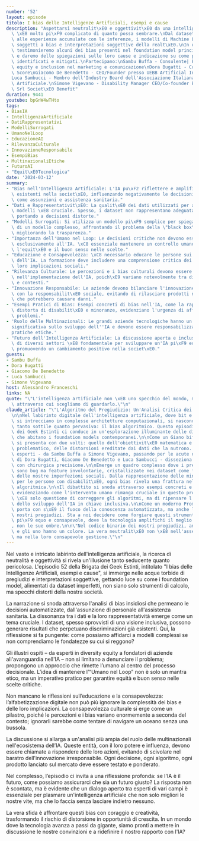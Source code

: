 ```yaml
---
number: '52'
layout: episode
titolo: I bias delle Intelligenze Artificiali, esempi e cause
description: "Aspettarsi neutralit\xE0 e oggettivit\xE0 da una intelligenza artificiale\
  \ \xE8 molto pi\xF9 complicato di quanto possa sembrare.\nDal dataset che le alimentano,\
  \ alle esperienze accumulate con le inferenze, i modelli di Machine Learning sono\
  \ soggetti a bias e interpretazioni soggettive della realt\xE0.\nIn questa puntata\
  \ testimonieremo alcuni dei bias presenti nel foundation model principali, li analizzeremo\
  \ e daremo delle spiegazioni sulle loro cause e indicazione su come possono essere\
  \ identificati e mitigati.\nPartecipano:\nSambu Buffa - Consulente| Esperta in diversity\
  \ equity e inclusion nel marketing e comunicazione\nDora Bugatti - Co-Founder Ability\
  \ Score\nGiacomo De Benedetto - CEO/Founder presso UEBB Artificial Intelligence\n\
  Luca Sambucci - Membro dell'Industry Board dell'Associazione Italiana Intelligenza\
  \ Artificiale.\nSimone Vigevano - Disability Manager CEO/Co-founder Bello E Accessibile\
  \ Srl Societ\xE0 Benefit"
duration: 9441
youtube: bpGnW4wTHto
tags:
- BiasIA
- IntelligenzaArtificiale
- DatiRappresentativi
- ModelliSurrogati
- UmanoNelLoop
- EducazioneAI
- RilevanzaCulturale
- InnovazioneResponsabile
- EsempiBias
- MultinazionaliEtiche
- FuturoAI
- "Equit\xE0Tecnologica"
date: '2024-03-12'
summary:
- "Bias nell'Intelligenza Artificiale: L'IA pu\xF2 riflettere e amplificare i pregiudizi\
  \ esistenti nella societ\xE0, influenzando negativamente le decisioni in contesti\
  \ come assunzioni e assistenza sanitaria."
- "Dati e Rappresentativit\xE0: La qualit\xE0 dei dati utilizzati per addestrare i\
  \ modelli \xE8 cruciale. Spesso, i dataset non rappresentano adeguatamente le minoranze,\
  \ portando a decisioni distorte."
- "Modelli Surrogati: Si utilizza un modello pi\xF9 semplice per spiegare le decisioni\
  \ di un modello complesso, affrontando il problema della \"black box\" dell'IA e\
  \ migliorando la trasparenza."
- "Importanza dell'Umano nel Loop: Le decisioni critiche non devono essere delegate\
  \ esclusivamente all'IA. \xC8 essenziale mantenere un controllo umano per garantire\
  \ l'equit\xE0 e il buon senso nelle scelte."
- "Educazione e Consapevolezza: \xC8 necessario educare le persone sui bias e sull'uso\
  \ dell'IA. La formazione deve includere una comprensione critica dei dati e delle\
  \ loro implicazioni sociali."
- "Rilevanza Culturale: Le percezioni e i bias culturali devono essere considerati\
  \ nell'implementazione dell'IA, poich\xE9 variano notevolmente tra diverse societ\xE0\
  \ e contesti."
- "Innovazione Responsabile: Le aziende devono bilanciare l'innovazione tecnologica\
  \ con la responsabilit\xE0 sociale, evitando di rilasciare prodotti non testati\
  \ che potrebbero causare danni."
- "Esempi Pratici di Bias: Esempi concreti di bias nell'IA, come la rappresentazione\
  \ distorta di disabilit\xE0 e minoranze, evidenziano l'urgenza di affrontare questi\
  \ problemi."
- 'Ruolo delle Multinazionali: Le grandi aziende tecnologiche hanno un''influenza
  significativa sullo sviluppo dell''IA e devono essere responsabilizzate per garantire
  pratiche etiche.'
- "Futuro dell'Intelligenza Artificiale: La discussione aperta e inclusiva tra esperti\
  \ di diversi settori \xE8 fondamentale per sviluppare un'IA pi\xF9 equa e responsabile,\
  \ promuovendo un cambiamento positivo nella societ\xE0."
guests:
- Sambu Buffa
- Dora Bugatti
- Giacomo De Benedetto
- Luca Sambucci
- Simone Vigevano
host: Alessandro Franceschi
links: NA
quote: "\"L'intelligenza artificiale non \xE8 uno specchio del mondo, ma la lente\
  \ attraverso cui scegliamo di guardarlo.\"\n"
claude_article: "\"L'Algoritmo del Pregiudizio: Un'Analisi Critica dei Bias nell'IA\"\
  \n\nNel labirinto digitale dell'intelligenza artificiale, dove bit e neuroni artificiali\
  \ si intrecciano in complesse architetture computazionali, si nasconde un'ombra\
  \ tanto sottile quanto pervasiva: il bias algoritmico. Questo episodio della Brigata\
  \ dei Geek Estinti ci conduce in un'esplorazione illuminante delle distorsioni cognitive\
  \ che abitano i foundation models contemporanei.\n\nCome un Giano bifronte, l'IA\
  \ si presenta con due volti: quello dell'obiettivit\xE0 matematica e quello, pi\xF9\
  \ problematico, delle distorsioni ereditate dai dati che la nutrono. Il panel di\
  \ esperti - da Sambu Buffa a Simone Vigevano, passando per le acute osservazioni\
  \ di Dora Bugatti, Giacomo De Benedetto e Luca Sambucci - disseziona questa dualit\xE0\
  \ con chirurgica precisione.\n\nEmerge un quadro complesso dove i pregiudizi non\
  \ sono bug ma feature involontarie, cristallizzate nei dataset come fossili digitali\
  \ delle nostre imperfezioni sociali. Dalla rappresentazione delle minoranze all'accessibilit\xE0\
  \ per le persone con disabilit\xE0, ogni bias rivela una frattura nel tessuto dell'equit\xE0\
  \ algoritmica.\n\nIl dibattito si snoda attraverso esempi concreti e soluzioni pragmatiche,\
  \ evidenziando come l'intervento umano rimanga cruciale in questo processo. Non\
  \ \xE8 solo questione di correggere gli algoritmi, ma di ripensare l'intero paradigma\
  \ dello sviluppo dell'IA in chiave inclusiva.\n\nCome un moderno Prometeo, l'IA\
  \ porta con s\xE9 il fuoco della conoscenza automatizzata, ma anche le catene dei\
  \ nostri pregiudizi. Sta a noi decidere come forgiare questi strumenti per un futuro\
  \ pi\xF9 equo e consapevole, dove la tecnologia amplifichi il meglio dell'umanit\xE0\
  , non le sue ombre.\n\n\"Nel codice binario dei nostri pregiudizi, anche gli zero\
  \ e gli uno hanno un colore. La vera neutralit\xE0 non \xE8 nell'assenza di bias,\
  \ ma nella loro consapevole gestione.\"\n"
---
```

Nel vasto e intricato labirinto dell'intelligenza artificiale, la ricerca di neutralità e oggettività si rivela un'illusione tanto seducente quanto pericolosa. L'episodio 52 della Brigata dei Geek Estinti, intitolato "I bias delle Intelligenze Artificiali, esempi e cause", si immerge nelle acque torbide di pregiudizi e interpretazioni soggettive, gettando luce su come i foundation model, alimentati da dataset imperfetti, non siano solo strumenti di calcolo, ma specchi distorti della nostra società. 

La narrazione si snoda attraverso l'analisi di bias insidiosi che permeano le decisioni automatizzate, dall'assunzione di personale all'assistenza sanitaria. La dissonanza tra i dati e la loro rappresentatività emerge come un tema cruciale. I dataset, spesso sprovvisti di una visione inclusiva, possono generare risultati che perpetuano discriminazioni già esistenti. Qui, la riflessione si fa pungente: come possiamo affidarci a modelli complessi se non comprendiamo le fondatezze su cui si reggono?

Gli illustri ospiti – da esperti in diversity equity a fondatori di aziende all'avanguardia nell'IA – non si limitano a denunciare il problema; propongono un approccio che rimette l’umano al centro del processo decisionale. L’idea di mantenere l’“Umano nel Loop” non è solo un mantra etico, ma un imperativo pratico per garantire equità e buon senso nelle scelte critiche. 

Non mancano le riflessioni sull’educazione e la consapevolezza: l’alfabetizzazione digitale non può più ignorare la complessità dei bias e delle loro implicazioni. La consapevolezza culturale si erge come un pilastro, poiché le percezioni e i bias variano enormemente a seconda del contesto; ignorarli sarebbe come tentare di navigare un oceano senza una bussola.

La discussione si allarga a un'analisi più ampia del ruolo delle multinazionali nell'ecosistema dell’IA. Queste entità, con il loro potere e influenza, devono essere chiamate a rispondere delle loro azioni, evitando di scivolare nel baratro dell'innovazione irresponsabile. Ogni decisione, ogni algoritmo, ogni prodotto lanciato sul mercato deve essere testato e ponderato.

Nel complesso, l’episodio ci invita a una riflessione profonda: se l'IA è il futuro, come possiamo assicurarci che sia un futuro giusto? La risposta non è scontata, ma è evidente che un dialogo aperto tra esperti di vari campi è essenziale per plasmare un'intelligenza artificiale che non solo migliori le nostre vite, ma che lo faccia senza lasciare indietro nessuno. 

La vera sfida è affrontare questi bias con coraggio e creatività, trasformando il rischio di distorsione in opportunità di crescita. In un mondo dove la tecnologia avanza a passi da gigante, siamo pronti a mettere in discussione le nostre convinzioni e a ridefinire il nostro rapporto con l'IA?
